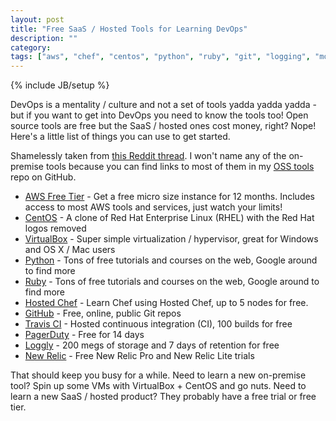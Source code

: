 ```yaml
---
layout: post
title: "Free SaaS / Hosted Tools for Learning DevOps"
description: ""
category: 
tags: ["aws", "chef", "centos", "python", "ruby", "git", "logging", "monitoring"]
---
```

{% include JB/setup %}

DevOps is a mentality / culture and not a set of tools yadda yadda yadda - but if you want to get into DevOps you need to know the tools too!  Open source tools are free but the SaaS / hosted ones cost money, right?  Nope!  Here's a little list of things you can use to get started.

Shamelessly taken from [this Reddit thread](https://www.reddit.com/r/devops/comments/2jddbq/junior_3_years_systems_engineer_looking_for/).  I won't name any of the on-premise tools because you can find links to most of them in my [OSS tools](https://github.com/jturgasen/my-links) repo on GitHub.

* [AWS Free Tier](https://aws.amazon.com/free/) - Get a free micro size instance for 12 months.  Includes access to most AWS tools and services, just watch your limits!
* [CentOS](https://www.centos.org/) - A clone of Red Hat Enterprise Linux (RHEL) with the Red Hat logos removed
* [VirtualBox](https://www.virtualbox.org/) - Super simple virtualization / hypervisor, great for Windows and OS X / Mac users
* [Python](http://www.codecademy.com/en/tracks/python) - Tons of free tutorials and courses on the web, Google around to find more
* [Ruby](http://www.codecademy.com/en/tracks/ruby) - Tons of free tutorials and courses on the web, Google around to find more
* [Hosted Chef](https://www.getchef.com/chef/#plans-and-pricing) - Learn Chef using Hosted Chef, up to 5 nodes for free.
* [GitHub](https://github.com/) - Free, online, public Git repos
* [Travis CI](https://travis-ci.com/plans) - Hosted continuous integration (CI), 100 builds for free
* [PagerDuty](http://www.pagerduty.com/pricing/) - Free for 14 days
* [Loggly](https://www.loggly.com/plans-and-pricing/) - 200 megs of storage and 7 days of retention for free
* [New Relic](https://newrelic.com/application-monitoring/pricing) - Free New Relic Pro and New Relic Lite trials

That should keep you busy for a while.  Need to learn a new on-premise tool?  Spin up some VMs with VirtualBox + CentOS and go nuts.  Need to learn a new SaaS / hosted product?  They probably have a free trial or free tier.